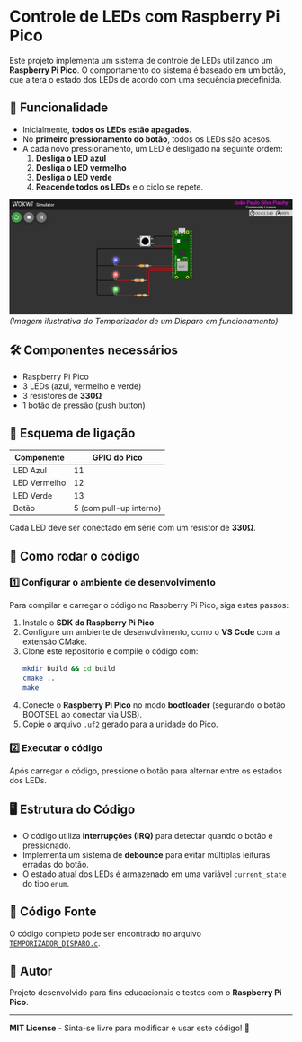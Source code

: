 # Controle de LEDs com Raspberry Pi Pico

Este projeto implementa um sistema de controle de LEDs utilizando um **Raspberry Pi Pico**. O comportamento do sistema é baseado em um botão, que altera o estado dos LEDs de acordo com uma sequência predefinida.

## 📌 Funcionalidade

- Inicialmente, **todos os LEDs estão apagados**.
- No **primeiro pressionamento do botão**, todos os LEDs são acesos.
- A cada novo pressionamento, um LED é desligado na seguinte ordem:
  1. **Desliga o LED azul**
  2. **Desliga o LED vermelho**
  3. **Desliga o LED verde**
  4. **Reacende todos os LEDs** e o ciclo se repete.

![Temporizador de um Disparo](./images/img.png)  
_(Imagem ilustrativa do Temporizador de um Disparo em funcionamento)_

## 🛠️ Componentes necessários

- Raspberry Pi Pico
- 3 LEDs (azul, vermelho e verde)
- 3 resistores de **330Ω**
- 1 botão de pressão (push button)

## 🔌 Esquema de ligação

| Componente   | GPIO do Pico            |
| ------------ | ----------------------- |
| LED Azul     | 11                      |
| LED Vermelho | 12                      |
| LED Verde    | 13                      |
| Botão        | 5 (com pull-up interno) |

Cada LED deve ser conectado em série com um resistor de **330Ω**.

## 🚀 Como rodar o código

### 1️⃣ Configurar o ambiente de desenvolvimento

Para compilar e carregar o código no Raspberry Pi Pico, siga estes passos:

1. Instale o **SDK do Raspberry Pi Pico**
2. Configure um ambiente de desenvolvimento, como o **VS Code** com a extensão CMake.
3. Clone este repositório e compile o código com:
   ```sh
   mkdir build && cd build
   cmake ..
   make
   ```
4. Conecte o **Raspberry Pi Pico** no modo **bootloader** (segurando o botão BOOTSEL ao conectar via USB).
5. Copie o arquivo `.uf2` gerado para a unidade do Pico.

### 2️⃣ Executar o código

Após carregar o código, pressione o botão para alternar entre os estados dos LEDs.

## 🖥️ Estrutura do Código

- O código utiliza **interrupções (IRQ)** para detectar quando o botão é pressionado.
- Implementa um sistema de **debounce** para evitar múltiplas leituras erradas do botão.
- O estado atual dos LEDs é armazenado em uma variável `current_state` do tipo `enum`.

## 📜 Código Fonte

O código completo pode ser encontrado no arquivo [`TEMPORIZADOR_DISPARO.c`](TEMPORIZADOR_DISPARO.c).

## 📢 Autor

Projeto desenvolvido para fins educacionais e testes com o **Raspberry Pi Pico**.

---

**MIT License** - Sinta-se livre para modificar e usar este código! 🎯
